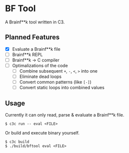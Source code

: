# BF Tool
A Brainf**k tool written in C3.

## Planned Features
 - [x] Evaluate a Brainf**k file
 - [ ] Brainf**k REPL
 - [ ] Brainf**k -> C compiler
 - [ ] Optimalizations of the code
   - [ ] Combine subsequent `+`, `-`, `<`, `>` into one
   - [ ] Eliminate dead loops
   - [ ] Convert common patterns (like `[-]`)
   - [ ] Convert static loops into combined values

## Usage
Currently it can only read, parse & evaluate a Brainf**k file.
```
$ c3c run -- eval <FILE>
```
Or build and execute binary yourself.
```
$ c3c build
$ ./build/bftool eval <FILE>
```
